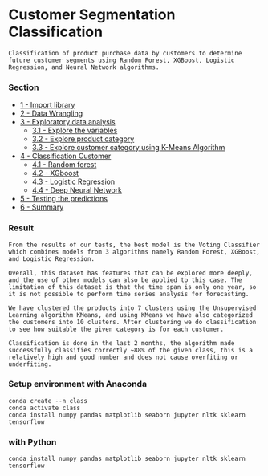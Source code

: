 # Customer Segmentation Classification
```
Classification of product purchase data by customers to determine future customer segments using Random Forest, XGBoost, Logistic Regression, and Neural Network algorithms.
```

### Section

- [1 - Import library](#1)
- [2 - Data Wrangling](#2)
- [3 - Exploratory data analysis](#3)
    - [3.1 - Explore the variables](#3.1)
    - [3.2 - Explore product category](#3.2)
    - [3.3 - Explore customer category using K-Means Algorithm](#3.3)
- [4 - Classification Customer](#4)
    - [4.1 - Random forest](#4.1)
    - [4.2 - XGboost](#4.2)
    - [4.3 - Logistic Regression](#4.3)
    - [4.4 - Deep Neural Network](#4.4)
- [5 - Testing the predictions](#5)
- [6 - Summary](#6)

### Result
```
From the results of our tests, the best model is the Voting Classifier which combines models from 3 algorithms namely Random Forest, XGBoost, and Logistic Regression.

Overall, this dataset has features that can be explored more deeply, and the use of other models can also be applied to this case. The limitation of this dataset is that the time span is only one year, so it is not possible to perform time series analysis for forecasting.

We have clustered the products into 7 clusters using the Unsupervised Learning algorithm KMeans, and using KMeans we have also categorized the customers into 10 clusters. After clustering we do classification to see how suitable the given category is for each customer.

Classification is done in the last 2 months, the algorithm made successfully classifies correctly ~88% of the given class, this is a relatively high and good number and does not cause overfiting or underfiting.
```

### Setup environment with Anaconda
```
conda create --n class
conda activate class
conda install numpy pandas matplotlib seaborn jupyter nltk sklearn tensorflow
```

### with Python
```
conda install numpy pandas matplotlib seaborn jupyter nltk sklearn tensorflow
```